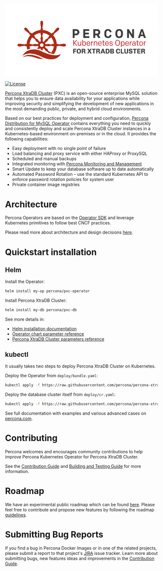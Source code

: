![Percona Distribution for MySQL Operator](operator.png)

[![License](https://img.shields.io/badge/License-Apache%202.0-blue.svg)](https://opensource.org/licenses/Apache-2.0)

[Percona XtraDB Cluster](https://www.percona.com/software/mysql-database/percona-xtradb-cluster) (PXC) is an open-source enterprise MySQL solution that helps you to ensure data availability for your applications while improving security and simplifying the development of new applications in the most demanding public, private, and hybrid cloud environments.

Based on our best practices for deployment and configuration, [Percona Distribution for MySQL Operator](https://www.percona.com/doc/kubernetes-operator-for-pxc/index.html) contains everything you need to quickly and consistently deploy and scale Percona XtraDB Cluster instances in a Kubernetes-based environment on-premises or in the cloud. It provides the following capabilities:

* Easy deployment with no single point of failure
* Load balancing and proxy service with either HAProxy or ProxySQL
* Scheduled and manual backups
* Integrated monitoring with [Percona Monitoring and Management](https://www.percona.com/software/database-tools/percona-monitoring-and-management)
* Smart Update to keep your database software up to date automatically
* Automated Password Rotation – use the standard Kubernetes API to enforce password rotation policies for system user
* Private container image registries

# Architecture

Percona Operators are based on the [Operator SDK](https://github.com/operator-framework/operator-sdk) and leverage Kubernetes primitives to follow best CNCF practices. 

Please read more about architecture and design decisions [here](https://www.percona.com/doc/kubernetes-operator-for-pxc/architecture.html).

# Quickstart installation

## Helm

Install the Operator:

```sh
helm install my-op percona/pxc-operator
```

Install Percona XtraDB Cluster:
```sh
helm install my-db percona/pxc-db
```

See more details in:
- [Helm installation documentation](https://www.percona.com/doc/kubernetes-operator-for-pxc/helm.html)
- [Operator chart parameter reference](https://github.com/percona/percona-helm-charts/tree/main/charts/pxc-operator)
- [Percona XtraDB Cluster parameters reference](https://github.com/percona/percona-helm-charts/tree/main/charts/pxc-db)


## kubectl

It usually takes two steps to deploy Percona XtraDB Cluster on Kubernetes.

Deploy the Operator from `deploy/bundle.yaml`:

```sh
kubectl apply -f https://raw.githubusercontent.com/percona/percona-xtradb-cluster-operator/main/deploy/bundle.yaml
```

Deploy the database cluster itself from `deploy/cr.yaml`:

```sh
kubectl apply -f https://raw.githubusercontent.com/percona/percona-xtradb-cluster-operator/main/deploy/cr-minimal.yaml

```

See full documentation with examples and various advanced cases on [percona.com](https://www.percona.com/doc/kubernetes-operator-for-pxc/index.html).

# Contributing

Percona welcomes and encourages community contributions to help improve Percona Kubernetes Operator for Percona XtraDB Cluster.

See the [Contribution Guide](CONTRIBUTING.md) and [Building and Testing Guide](e2e-tests/README.md) for more information.

# Roadmap

We have an experimental public roadmap which can be found [here](https://github.com/percona/roadmap/projects/1). Please feel free to contribute and propose new features by following the roadmap [guidelines](https://github.com/percona/roadmap).
 
# Submitting Bug Reports

If you find a bug in Percona Docker Images or in one of the related projects, please submit a report to that project's [JIRA](https://jira.percona.com/browse/K8SPXC) issue tracker. Learn more about submitting bugs, new features ideas and improvements in the [Contribution Guide](CONTRIBUTING.md).

